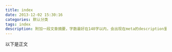 ```yaml
---
title: index 
date: 2013-12-02 15:30:16 
categories: 默认分类 
tags: index
description: 附加一段文章摘要，字数最好在140字以内，会出现在meta的description里面
---
```


以下是正文